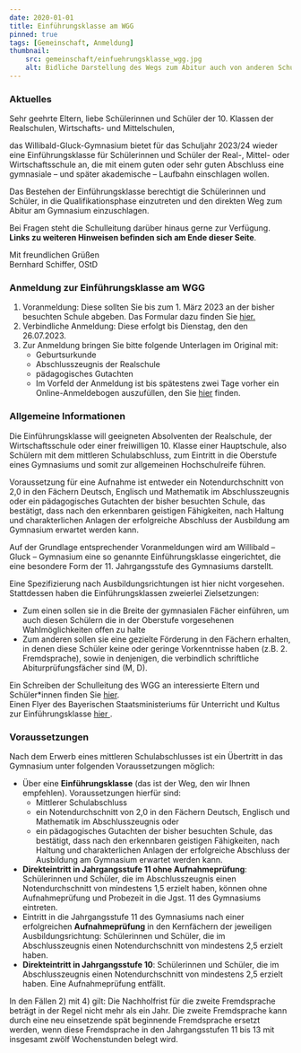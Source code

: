 ```yaml
---
date: 2020-01-01
title: Einführungsklasse am WGG
pinned: true
tags: [Gemeinschaft, Anmeldung]
thumbnail: 
    src: gemeinschaft/einfuehrungsklasse_wgg.jpg
    alt: Bidliche Darstellung des Wegs zum Abitur auch von anderen Schulformen aus via dem WGG.
---
```


### Aktuelles

Sehr geehrte Eltern, liebe Schülerinnen und Schüler der 10. Klassen der Realschulen, Wirtschafts- und Mittelschulen, 

das Willibald-Gluck-Gymnasium bietet für das Schuljahr 2023/24 wieder eine Einführungsklasse für Schülerinnen und Schüler der Real-, Mittel- oder Wirtschaftsschule an, die mit einem guten oder sehr guten Abschluss eine gymnasiale – und später akademische – Laufbahn einschlagen wollen. 

Das Bestehen der Einführungsklasse berechtigt die Schülerinnen und Schüler, in die Qualifikationsphase einzutreten und den direkten Weg zum Abitur am Gymnasium einzuschlagen.  

Bei Fragen steht die Schulleitung darüber hinaus gerne zur Verfügung. <b>Links zu weiteren Hinweisen befinden sich am Ende dieser Seite</b>.

Mit freundlichen Grüßen <br />
Bernhard Schiffer, OStD

### Anmeldung zur Einführungsklasse am WGG

1. Voranmeldung: Diese sollten Sie bis zum 1. März 2023 an der bisher besuchten Schule abgeben. Das Formular dazu finden Sie <a href="/documents/EK_Voranmeldung23_24.docx" target = "_blank">hier.</a>
2. Verbindliche Anmeldung: Diese erfolgt bis Dienstag, den den 26.07.2023.
3. Zur Anmeldung bringen Sie bitte folgende Unterlagen im Original mit:
    - Geburtsurkunde
    - Abschlusszeugnis der Realschule
    - pädagogisches Gutachten
    - Im Vorfeld der Anmeldung ist bis spätestens zwei Tage vorher ein Online-Anmeldebogen auszufüllen, den Sie <a href="https://www.schulantrag.de/anmeldung/swonline/ssl/antrag-start-01.asp?sch=223" target = "_blank">hier</a> finden.

### Allgemeine Informationen
Die Einführungsklasse will geeigneten Absolventen der Realschule, der Wirtschaftsschule oder einer freiwilligen 10. Klasse einer Hauptschule, also Schülern mit dem mittleren Schulabschluss, zum Eintritt in die Oberstufe eines Gymnasiums und somit zur allgemeinen Hochschulreife führen. 

Voraussetzung für eine Aufnahme ist entweder ein Notendurchschnitt von 2,0 in den Fächern Deutsch, Englisch und Mathematik im Abschlusszeugnis oder ein pädagogisches Gutachten der bisher besuchten Schule, das bestätigt, dass nach den erkennbaren geistigen Fähigkeiten, nach Haltung und charakterlichen Anlagen der erfolgreiche Abschluss der Ausbildung am Gymnasium erwartet werden kann. 

Auf der Grundlage entsprechender Voranmeldungen wird am Willibald – Gluck – Gymnasium eine so genannte Einführungsklasse eingerichtet, die eine besondere Form der 11. Jahrgangsstufe des Gymnasiums darstellt. 

Eine Spezifizierung nach Ausbildungsrichtungen ist hier nicht vorgesehen. Stattdessen haben die Einführungsklassen zweierlei Zielsetzungen:

- Zum einen sollen sie in die Breite der gymnasialen Fächer einführen, um auch diesen Schülern die in der Oberstufe vorgesehenen Wahlmöglichkeiten offen zu halte
- Zum anderen sollen sie eine gezielte Förderung in den Fächern erhalten, in denen diese Schüler keine oder geringe Vorkenntnisse haben (z.B. 2. Fremdsprache), sowie in denjenigen, die verbindlich schriftliche Abiturprüfungsfächer sind (M, D). 

Ein Schreiben der Schulleitung des WGG an interessierte Eltern und Schüler*innen finden Sie <a href = "/documents/SchreibenEK23_24" target = "_blank">hier</a>. <br>
Einen Flyer des Bayerischen Staatsministeriums für Unterricht und Kultus zur Einführungsklasse <a href = "/documents/FlyerEK23_24.pdf" target = "_blank"> hier </a>.

### Voraussetzungen
Nach dem Erwerb eines mittleren Schulabschlusses ist ein Übertritt in das Gymnasium unter folgenden Voraussetzungen möglich:
- Über eine **Einführungsklasse** (das ist der Weg, den wir Ihnen empfehlen). Voraussetzungen hierfür sind:
    - Mittlerer Schulabschluss
    - ein Notendurchschnitt von 2,0 in den Fächern Deutsch, Englisch und Mathematik im Abschlusszeugnis oder 
    - ein pädagogisches Gutachten der bisher besuchten Schule, das bestätigt, dass nach den erkennbaren geistigen Fähigkeiten, nach Haltung und charakterlichen Anlagen der erfolgreiche Abschluss der Ausbildung am Gymnasium erwartet werden kann.
- **Direkteintritt in Jahrgangsstufe 11 ohne Aufnahmeprüfung**: Schülerinnen und Schüler, die im Abschlusszeugnis einen Notendurchschnitt von mindestens 1,5 erzielt haben, können ohne Aufnahmeprüfung und Probezeit in die Jgst. 11 des Gymnasiums eintreten. 
- Eintritt in die Jahrgangsstufe 11 des Gymnasiums nach einer erfolgreichen **Aufnahmeprüfung** in den Kernfächern der jeweiligen Ausbildungsrichtung: Schülerinnen und Schüler, die im Abschlusszeugnis einen Notendurchschnitt von mindestens 2,5 erzielt haben. 
- **Direkteintritt in Jahrgangsstufe 10**: Schülerinnen und Schüler, die im Abschlusszeugnis einen Notendurchschnitt von mindestens 2,5 erzielt haben. Eine Aufnahmeprüfung entfällt.

In den Fällen 2) mit 4) gilt: Die Nachholfrist für die zweite Fremdsprache beträgt in der Regel nicht mehr als ein Jahr. Die zweite Fremdsprache kann durch eine neu einsetzende spät beginnende Fremdsprache ersetzt werden, wenn diese Fremdsprache in den Jahrgangsstufen 11 bis 13 mit insgesamt zwölf Wochenstunden belegt wird.

